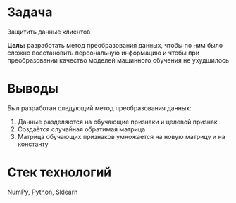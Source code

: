 # Задача
Защитить данные клиентов 

**Цель:** разработать метод преобразования данных, чтобы по ним было сложно восстановить персональную информацию и чтобы при преобразовании качество моделей машинного обучения не ухудшилось

# Выводы
Был разработан следующий метод преобразования данных:
1. Данные разделяются на обучающие признаки и целевой признак
2. Создаётся случайная обратимая матрица
3. Матрица обучающих признаков умножается на новую матрицу и на константу

# Стек технологий
NumPy, Python, Sklearn